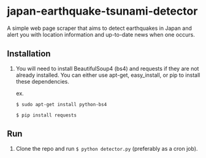 # japan-earthquake-tsunami-detector
A simple web page scraper that aims to detect earthquakes in Japan and alert you with location information and up-to-date news when one occurs.


## Installation

1. You will need to install BeautifulSoup4 (bs4) and requests if they are not already installed. You can either use apt-get, easy_install, or pip to install these dependencies.

   ex. 
   
   `$ sudo apt-get install python-bs4`
		
   `$ pip install requests`

## Run

1. Clone the repo and run `$ python detector.py` (preferably as a cron job).